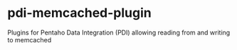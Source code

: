 pdi-memcached-plugin
====================

Plugins for Pentaho Data Integration (PDI) allowing reading from and writing to memcached
